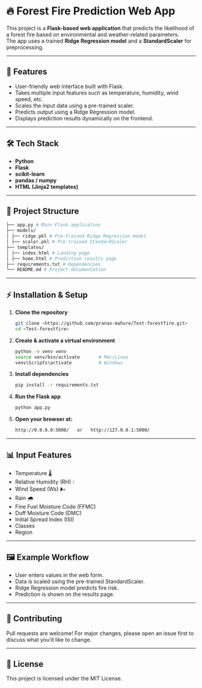 # 🔥 Forest Fire Prediction Web App

This project is a **Flask-based web application** that predicts the likelihood of a forest fire based on environmental and weather-related parameters.  
The app uses a trained **Ridge Regression model** and a **StandardScaler** for preprocessing.

---

## 🚀 Features
- User-friendly web interface built with Flask.
- Takes multiple input features such as temperature, humidity, wind speed, etc.
- Scales the input data using a pre-trained scaler.
- Predicts output using a Ridge Regression model.
- Displays prediction results dynamically on the frontend.

---

## 🛠️ Tech Stack
- **Python**
- **Flask**
- **scikit-learn**
- **pandas / numpy**
- **HTML (Jinja2 templates)**

---

## 📂 Project Structure
```bash
├── app.py # Main Flask application
├── models/
│ ├── ridge.pkl # Pre-trained Ridge Regression model
│ ├── scaler.pkl # Pre-trained StandardScaler
├── templates/
│ ├── index.html # Landing page
│ ├── home.html # Prediction results page
├── requirements.txt # Dependencies
└── README.md # Project documentation
```

---

## ⚡ Installation & Setup

1. **Clone the repository**
   ```bash
   git clone <https://github.com/pranav-mahure/Test-forestfire.git>
   cd <Test-forestfire>
   ```
2. **Create & activate a virtual environment**
    ```bash
    python -m venv venv
    source venv/bin/activate       # Mac/Linux
    venv\Scripts\activate          # Windows
    ```
3. **Install dependencies**
    ```bash
    pip install -r requirements.txt
    ```
4. **Run the Flask app**
    ```bash
    python app.py
    ```
5. **Open your browser at:**
    ```bash
    http://0.0.0.0:5000/   or   http://127.0.0.1:5000/
    ```
---

## 📊 Input Features

* Temperature 🌡️<br/>
* Relative Humidity (RH) 💧<br/>
* Wind Speed (Ws) 🌬️<br/>
* Rain 🌧️<br/>
* Fine Fuel Moisture Code (FFMC)<br/>
* Duff Moisture Code (DMC)<br/>
* Initial Spread Index (ISI)<br/>
* Classes<br/>
* Region<br/>

---

## 🖼️ Example Workflow
* User enters values in the web form.<br/>
* Data is scaled using the pre-trained StandardScaler.<br/>
* Ridge Regression model predicts fire risk.<br/>
* Prediction is shown on the results page.<br/>

---

## 🤝 Contributing

Pull requests are welcome! For major changes, please open an issue first to discuss what you’d like to change.

---

## 📜 License

This project is licensed under the MIT License.